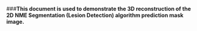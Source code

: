###**This document is used to demonstrate the 3D reconstruction of the 2D NME Segmentation (Lesion Detection) algorithm prediction mask image.**
